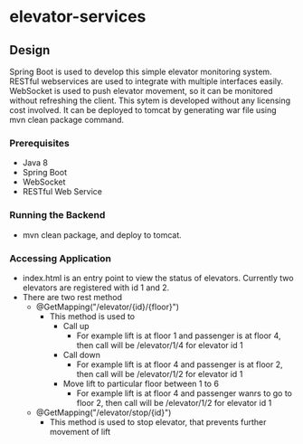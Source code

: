 # elevator-services

## Design
Spring Boot is used to develop this simple elevator monitoring system. RESTful webservices are used to integrate with multiple interfaces easily. WebSocket is used to push elevator movement, so it can be monitored without refreshing the client. This sytem is developed without any licensing cost involved. It can be deployed to tomcat by generating war file using mvn clean package command.

### Prerequisites
- Java 8
- Spring Boot
- WebSocket
- RESTful Web Service

### Running the Backend
- mvn clean package, and deploy to tomcat.

### Accessing Application
- index.html is an entry point to view the status of elevators. Currently two elevators are registered with id 1 and 2.
- There are two rest method
  - @GetMapping("/elevator/{id}/{floor}")
    - This method is used to 
      - Call up
        - For example lift is at floor 1 and passenger is at floor 4, then call will be /elevator/1/4 for elevator id 1
      - Call down
        - For example lift is at floor 4 and passenger is at floor 2, then call will be /elevator/1/2 for elevator id 1
      - Move lift to particular floor between 1 to 6
        - For example lift is at floor 4 and passenger wanrs to go to floor 2, then call will be /elevator/1/2 for elevator id 1
  - @GetMapping("/elevator/stop/{id}")
    - This method is used to stop elevator, that prevents further movement of lift
